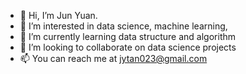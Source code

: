- 👋 Hi, I’m Jun Yuan.
- 👀 I’m interested in data science, machine learning,
- 🌱 I’m currently learning data structure and algorithm
- 💞️ I’m looking to collaborate on data science projects
- 📫 You can reach me at jytan023@gmail.com

<!---
jytan023/jytan023 is a ✨ special ✨ repository because its `README.md` (this file) appears on your GitHub profile.
You can click the Preview link to take a look at your changes.
--->



